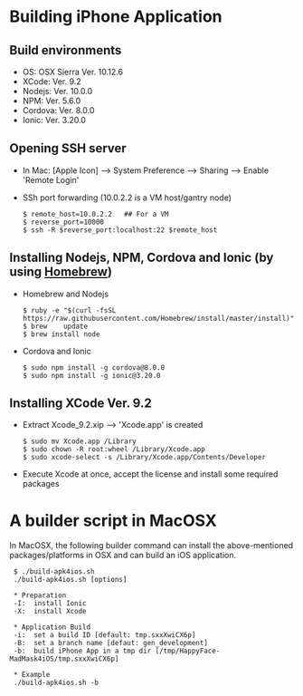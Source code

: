 # Building iPhone Application
## Build environments
 * OS:  OSX Sierra Ver. 10.12.6
 * XCode:  Ver. 9.2
 * Nodejs:  Ver. 10.0.0
 * NPM:  Ver. 5.6.0
 * Cordova:  Ver. 8.0.0
 * Ionic:  Ver. 3.20.0


## Opening SSH server

* In Mac: [Apple Icon] --> System Preference --> Sharing --> Enable 'Remote Login'
* SSh port forwarding (10.0.2.2 is a VM host/gantry node)

      $ remote_host=10.0.2.2   ## For a VM
      $ reverse_port=10000
      $ ssh -R $reverse_port:localhost:22 $remote_host
      

## Installing Nodejs, NPM, Cordova and Ionic (by using [Homebrew](https://treehouse.github.io/installation-guides/mac/homebrew))

* Homebrew and Nodejs

      $ ruby -e "$(curl -fsSL https://raw.githubusercontent.com/Homebrew/install/master/install)"
      $ brew	update
      $ brew install node
      
     
* Cordova and Ionic

      $ sudo npm install -g cordova@8.0.0
      $ sudo npm install -g ionic@3.20.0


## Installing XCode Ver. 9.2

* Extract Xcode_9.2.xip --> 'Xcode.app' is created

      $ sudo mv Xcode.app /Library
      $ sudo chown -R root:wheel /Library/Xcode.app
      $ sudo xcode-select -s /Library/Xcode.app/Contents/Developer
      
* Execute Xcode at once, accept the license and install some required packages


# A builder script in MacOSX

In MacOSX, the following builder command can install the above-mentioned packages/platforms in OSX and can build an iOS application.

     $ ./build-apk4ios.sh 
     ./build-apk4ios.sh [options]
     
     * Preparation
     -I:  install Ionic
     -X:  install Xcode
     
     * Application Build
     -i:  set a build ID [default: tmp.sxxXwiCX6p]
     -B:  set a branch name [defaut: gen_development]
     -b:  build iPhone App in a tmp dir [/tmp/HappyFace-MadMask4iOS/tmp.sxxXwiCX6p]
     
     * Example
     ./build-apk4ios.sh -b
